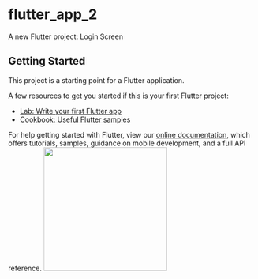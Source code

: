 # flutter_app_2

A new Flutter project: Login Screen
## Getting Started

This project is a starting point for a Flutter application.

A few resources to get you started if this is your first Flutter project:

- [Lab: Write your first Flutter app](https://flutter.dev/docs/get-started/codelab)
- [Cookbook: Useful Flutter samples](https://flutter.dev/docs/cookbook)

For help getting started with Flutter, view our
[online documentation](https://flutter.dev/docs), which offers tutorials,
samples, guidance on mobile development, and a full API reference.
<img src="![Screenshot_1631953352](https://user-images.githubusercontent.com/89629701/133883417-cb1a2de2-a286-4f1a-b296-ac7ae914ab71.png)
" width = "250">

